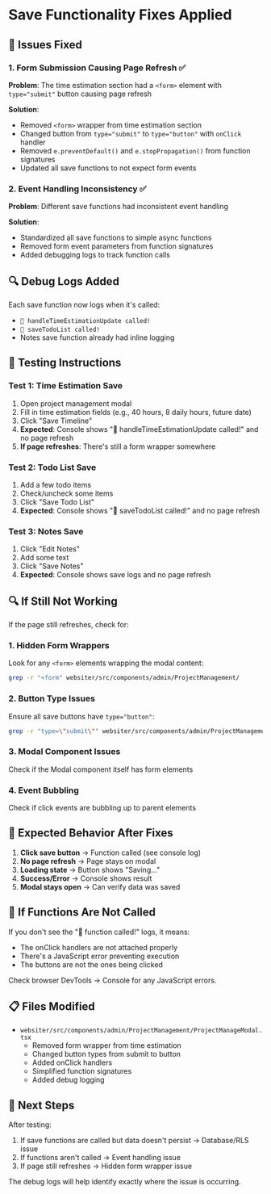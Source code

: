 # Save Functionality Fixes Applied

## 🔧 Issues Fixed

### 1. Form Submission Causing Page Refresh ✅

**Problem**: The time estimation section had a `<form>` element with `type="submit"` button causing page refresh

**Solution**:

- Removed `<form>` wrapper from time estimation section
- Changed button from `type="submit"` to `type="button"` with `onClick` handler
- Removed `e.preventDefault()` and `e.stopPropagation()` from function signatures
- Updated all save functions to not expect form events

### 2. Event Handling Inconsistency ✅

**Problem**: Different save functions had inconsistent event handling

**Solution**:

- Standardized all save functions to simple async functions
- Removed form event parameters from function signatures
- Added debugging logs to track function calls

## 🔍 Debug Logs Added

Each save function now logs when it's called:

- `🚀 handleTimeEstimationUpdate called!`
- `🚀 saveTodoList called!`
- Notes save function already had inline logging

## 🧪 Testing Instructions

### Test 1: Time Estimation Save

1. Open project management modal
2. Fill in time estimation fields (e.g., 40 hours, 8 daily hours, future date)
3. Click "Save Timeline"
4. **Expected**: Console shows "🚀 handleTimeEstimationUpdate called!" and no page refresh
5. **If page refreshes**: There's still a form wrapper somewhere

### Test 2: Todo List Save

1. Add a few todo items
2. Check/uncheck some items
3. Click "Save Todo List"
4. **Expected**: Console shows "🚀 saveTodoList called!" and no page refresh

### Test 3: Notes Save

1. Click "Edit Notes"
2. Add some text
3. Click "Save Notes"
4. **Expected**: Console shows save logs and no page refresh

## 🔍 If Still Not Working

If the page still refreshes, check for:

### 1. Hidden Form Wrappers

Look for any `<form>` elements wrapping the modal content:

```bash
grep -r "<form" websiter/src/components/admin/ProjectManagement/
```

### 2. Button Type Issues

Ensure all save buttons have `type="button"`:

```bash
grep -r "type=\"submit\"" websiter/src/components/admin/ProjectManagement/
```

### 3. Modal Component Issues

Check if the Modal component itself has form elements

### 4. Event Bubbling

Check if click events are bubbling up to parent elements

## 🎯 Expected Behavior After Fixes

1. **Click save button** → Function called (see console log)
2. **No page refresh** → Page stays on modal
3. **Loading state** → Button shows "Saving..."
4. **Success/Error** → Console shows result
5. **Modal stays open** → Can verify data was saved

## 🚨 If Functions Are Not Called

If you don't see the "🚀 function called!" logs, it means:

- The onClick handlers are not attached properly
- There's a JavaScript error preventing execution
- The buttons are not the ones being clicked

Check browser DevTools → Console for any JavaScript errors.

## 📋 Files Modified

- `websiter/src/components/admin/ProjectManagement/ProjectManageModal.tsx`
  - Removed form wrapper from time estimation
  - Changed button types from submit to button
  - Added onClick handlers
  - Simplified function signatures
  - Added debug logging

## 🎉 Next Steps

After testing:

1. If save functions are called but data doesn't persist → Database/RLS issue
2. If functions aren't called → Event handling issue
3. If page still refreshes → Hidden form wrapper issue

The debug logs will help identify exactly where the issue is occurring.
